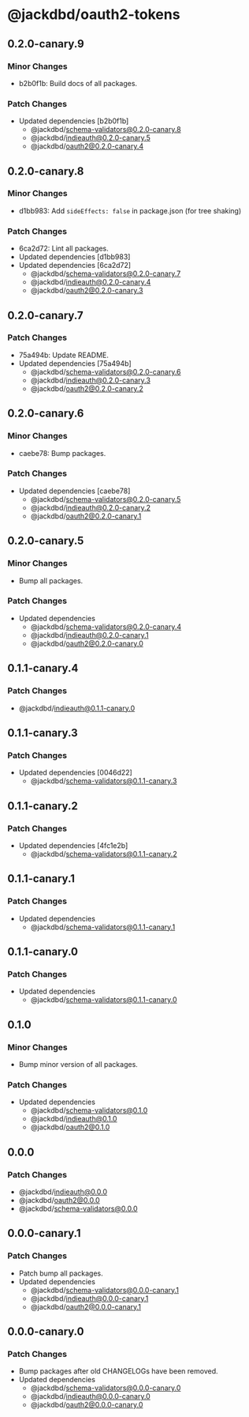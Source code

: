 # @jackdbd/oauth2-tokens

## 0.2.0-canary.9

### Minor Changes

- b2b0f1b: Build docs of all packages.

### Patch Changes

- Updated dependencies [b2b0f1b]
  - @jackdbd/schema-validators@0.2.0-canary.8
  - @jackdbd/indieauth@0.2.0-canary.5
  - @jackdbd/oauth2@0.2.0-canary.4

## 0.2.0-canary.8

### Minor Changes

- d1bb983: Add `sideEffects: false` in package.json (for tree shaking)

### Patch Changes

- 6ca2d72: Lint all packages.
- Updated dependencies [d1bb983]
- Updated dependencies [6ca2d72]
  - @jackdbd/schema-validators@0.2.0-canary.7
  - @jackdbd/indieauth@0.2.0-canary.4
  - @jackdbd/oauth2@0.2.0-canary.3

## 0.2.0-canary.7

### Patch Changes

- 75a494b: Update README.
- Updated dependencies [75a494b]
  - @jackdbd/schema-validators@0.2.0-canary.6
  - @jackdbd/indieauth@0.2.0-canary.3
  - @jackdbd/oauth2@0.2.0-canary.2

## 0.2.0-canary.6

### Minor Changes

- caebe78: Bump packages.

### Patch Changes

- Updated dependencies [caebe78]
  - @jackdbd/schema-validators@0.2.0-canary.5
  - @jackdbd/indieauth@0.2.0-canary.2
  - @jackdbd/oauth2@0.2.0-canary.1

## 0.2.0-canary.5

### Minor Changes

- Bump all packages.

### Patch Changes

- Updated dependencies
  - @jackdbd/schema-validators@0.2.0-canary.4
  - @jackdbd/indieauth@0.2.0-canary.1
  - @jackdbd/oauth2@0.2.0-canary.0

## 0.1.1-canary.4

### Patch Changes

- @jackdbd/indieauth@0.1.1-canary.0

## 0.1.1-canary.3

### Patch Changes

- Updated dependencies [0046d22]
  - @jackdbd/schema-validators@0.1.1-canary.3

## 0.1.1-canary.2

### Patch Changes

- Updated dependencies [4fc1e2b]
  - @jackdbd/schema-validators@0.1.1-canary.2

## 0.1.1-canary.1

### Patch Changes

- Updated dependencies
  - @jackdbd/schema-validators@0.1.1-canary.1

## 0.1.1-canary.0

### Patch Changes

- Updated dependencies
  - @jackdbd/schema-validators@0.1.1-canary.0

## 0.1.0

### Minor Changes

- Bump minor version of all packages.

### Patch Changes

- Updated dependencies
  - @jackdbd/schema-validators@0.1.0
  - @jackdbd/indieauth@0.1.0
  - @jackdbd/oauth2@0.1.0

## 0.0.0

### Patch Changes

- @jackdbd/indieauth@0.0.0
- @jackdbd/oauth2@0.0.0
- @jackdbd/schema-validators@0.0.0

## 0.0.0-canary.1

### Patch Changes

- Patch bump all packages.
- Updated dependencies
  - @jackdbd/schema-validators@0.0.0-canary.1
  - @jackdbd/indieauth@0.0.0-canary.1
  - @jackdbd/oauth2@0.0.0-canary.1

## 0.0.0-canary.0

### Patch Changes

- Bump packages after old CHANGELOGs have been removed.
- Updated dependencies
  - @jackdbd/schema-validators@0.0.0-canary.0
  - @jackdbd/indieauth@0.0.0-canary.0
  - @jackdbd/oauth2@0.0.0-canary.0
